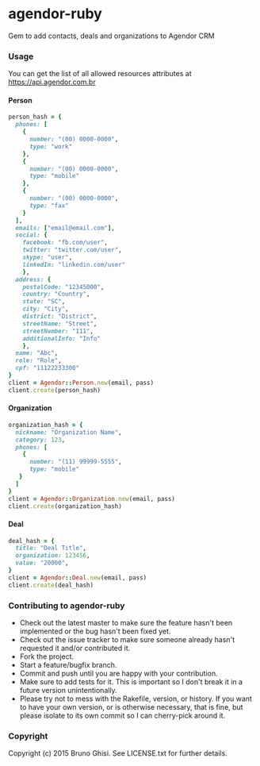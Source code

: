 # agendor-ruby

Gem to add contacts, deals and organizations to Agendor CRM

### Usage

You can get the list of all allowed resources attributes at https://api.agendor.com.br 

#### Person

```ruby
person_hash = {
  phones: [
    {
      number: "(00) 0000-0000",
      type: "work"
    },
    {   
      number: "(00) 0000-0000",
      type: "mobile"
    },
    {
      number: "(00) 0000-0000",
      type: "fax"
    }
  ],
  emails: ["email@email.com"],
  social: {
    facebook: "fb.com/user",
    twitter: "twitter.com/user",
    skype: "user",
    linkedIn: "linkedin.com/user"
    },
  address: {
    postalCode: "12345000",
    country: "Country",
    state: "SC",
    city: "City",
    district: "District",
    streetName: "Street",
    streetNumber: "111",
    additionalInfo: "Info"
    },
  name: "Abc",
  role: "Role",
  cpf: "11122233300"
}
client = Agendor::Person.new(email, pass)
client.create(person_hash)
```

#### Organization

```ruby
organization_hash = {
  nickname: "Organization Name",
  category: 123,
  phones: [
    {
      number: "(11) 99999-5555",
      type: "mobile"
   }
  ]
}
client = Agendor::Organization.new(email, pass)
client.create(organization_hash)
```
#### Deal

```ruby
deal_hash = {
  title: "Deal Title",
  organization: 123456,
  value: "20000",
}
client = Agendor::Deal.new(email, pass)
client.create(deal_hash)
```

### Contributing to agendor-ruby

* Check out the latest master to make sure the feature hasn't been implemented or the bug hasn't been fixed yet.
* Check out the issue tracker to make sure someone already hasn't requested it and/or contributed it.
* Fork the project.
* Start a feature/bugfix branch.
* Commit and push until you are happy with your contribution.
* Make sure to add tests for it. This is important so I don't break it in a future version unintentionally.
* Please try not to mess with the Rakefile, version, or history. If you want to have your own version, or is otherwise necessary, that is fine, but please isolate to its own commit so I can cherry-pick around it.

### Copyright

Copyright (c) 2015 Bruno Ghisi. See LICENSE.txt for
further details.
